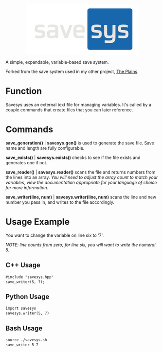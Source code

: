 <p align="center">
  <img width="369" height="166" src=https://github.com/draumaz/savesys/blob/main/logo.png?raw>
</p>

A simple, expandable, variable-based save system.

Forked from the save system used in my other project, [The Plains](https://github.com/draumaz/plains).

# Function

Savesys uses an external text file for managing variables. It's called by a couple commands that create files that you can later reference.

# Commands

**save_generation()** | **savesys.gen()** is used to generate the save file. Save name and length are fully configurable.

**save_exists()** | **savesys.exists()** checks to see if the file exists and generates one if not.

**save_reader()** | **savesys.reader()** scans the file and returns numbers from the lines into an array. *You will need to adjust the array count to match your variables, view the documentation appropriate for your language of choice for more information.*

**save_writer(line, num)** | **savesys.writer(line, num)** scans the line and new number you pass in, and writes to the file accordingly.

# Usage Example

You want to change the variable on line six to '7'.

*NOTE: line counts from zero; for line six, you will want to write the numeral 5.*

## C++ Usage
```
#include "savesys.hpp"
save_writer(5, 7);
```
## Python Usage
```
import savesys
savesys.writer(5, 7)
```
## Bash Usage
```
source ./savesys.sh
save_writer 5 7
```
